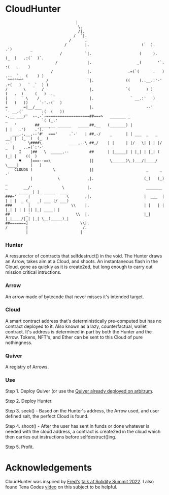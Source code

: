 # CloudHunter
```
                               |
                                \.
                                /|.
                              /  `|.
                            /      .
                          /        |.                       (`  ).        .')        _
                        /          `|.                     (     ).      (_  )   .:(`  )`.
                      /             |.                    _(       '`.          :(   .    )
                    /               |.                .=(`(      .   )     .--  `.  (    ) )
 ^^^^^^^          /                 `|.              ((    (..__.:'-'   .+(   )   ` _`  ) )
/       \       /                    |.              `(       ) )       (   .  )     (   )  ._
|      ` \    /                      |.                ` __.:'   )     (   (   ))     `-'.-(`  )
=       =|__/___                     |.                       --'       `- __.(`        :(  (   ))
-,__ ___/'  --,-`-===================##===>   _______ _                 _               `( (_.'
    '        ##_______ ______   _____##,__   (_______) |               | |   .')    .').  `
   ___,-,__,--'#'  ==='     .`-'   | ##,-/    _      | | ___  _   _  __| |  (_  )  (_  )
--'       \####\            ____,--\_##,/    | |     | |/ _ \| | | |/ _  |    ..=(`:'-'
      I    |##   \  _____,--         ##      | |_____| | |_| | |_| ( (_| |    ((  )
      ♥    ]===--==\                 ||       \______)\_)___/|____/ \____|     (   )
    CLOUDS ]         \               ||                       _     _            -'
           |           \            ,|.                      (_)   (_)             _
_       __/'             \          |.                        _______ _   _ ____ _| |_ _____  ____
###='     |                \       ,|.                       |  ___  | | | |  _ (_   _) ___ |/ ___)
###       |                  \\    |.                        | |   | | |_| | | | || |_| ____| |
##       _'                    \\  |.                        |_|   |_|____/|_| |_| \__)_____)_|
##=======]                       \\|.
/        |                        /.
         |                       |
```

### Hunter
A ressurector of contracts that selfdestruct() in the void.  The Hunter draws an Arrow, takes aim at a Cloud, and shoots.  An instantaneous flash in the Cloud, gone as quickly as it is create2ed, but long enough to carry out mission critical intructions.

### Arrow
An arrow made of bytecode that never misses it's intended target.

### Cloud
A smart contract address that's deterministically pre-computed but has no contract deployed to it. Also known as a lazy, counterfactual, wallet contract. It's address is determined in part by both the Hunter and the Arrow. Tokens, NFT's, and Ether can be sent to this Cloud of pure nothingness.

### Quiver
A registry of Arrows.


### Use
Step 1.
Deploy Quiver (or use the [Quiver already deployed on arbitrum](https://arbiscan.io/address/0x3d87d8fbb1e537aa50b0876ca13ad6d464678117#code).

Step 2.
Deploy Hunter.

Step 3.
seek() - Based on the Hunter's address, the Arrow used, and user defined salt, the perfect Cloud is found.

Step 4.
shoot() - After the user has sent in funds or done whatever is needed with the cloud address, a
contract is create2ed in the cloud which then carries out instructions before selfdestruct()ing.

Step 5.
Profit.

# Acknowledgements
CloudHunter was inspired by [Fred's](https://twitter.com/0x66726564) [talk at Solidity Summit 2022](https://www.youtube.com/watch?v=E9usgNS6du0&list=PLX8x7Zj6Vezl1lqBgxiQH3TFbRNZza8Fk&index=6).  I also found Tena Codes [video](https://www.youtube.com/watch?v=ujeeP4wdsao) on this subject to be helpful.
